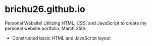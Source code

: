 # brichu26.github.io
Personal Website! Utilizing HTML, CSS, and JavaScript to create my personal website portfolio. 
March 25th: 
- Constructed basic HTML and JavaScript layout
